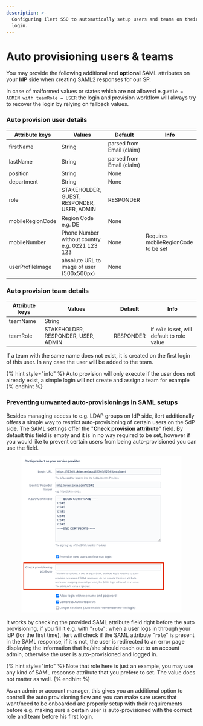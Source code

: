 ```yaml
---
description: >-
  Configuring ilert SSO to automatically setup users and teams on their first
  login.
---
```


# Auto provisioning users & teams

You may provide the following additional and **optional** SAML attributes on your **IdP** side when creating SAML2 responses for our SP.

In case of malformed values or states which are not allowed e.g.`role = ADMIN with teamRole = USER` the login and provision workflow will always try to recover the login by relying on fallback values.

### Auto provision user details

| Attribute keys   | Values                                         | Default                   | Info                                |
| ---------------- | ---------------------------------------------- | ------------------------- | ----------------------------------- |
| firstName        | String                                         | parsed from Email (claim) |                                     |
| lastName         | String                                         | parsed from Email (claim) |                                     |
| position         | String                                         | None                      |                                     |
| department       | String                                         | None                      |                                     |
| role             | STAKEHOLDER, GUEST, RESPONDER, USER, ADMIN     | RESPONDER                 |                                     |
| mobileRegionCode | Region Code e.g. DE                            | None                      |                                     |
| mobileNumber     | Phone Number without country e.g. 0221 123 123 | None                      | Requires mobileRegionCode to be set |
| userProfileImage | absolute URL to image of user (500x500px)      | None                      |                                     |

### Auto provision team details

| Attribute keys | Values                              | Default   | Info                                         |
| -------------- | ----------------------------------- | --------- | -------------------------------------------- |
| teamName       | String                              |           |                                              |
| teamRole       | STAKEHOLDER, RESPONDER, USER, ADMIN | RESPONDER | if `role` is set, will default to role value |

If a team with the same name does not exist, it is created on the first login of this user. In any case the user will be added to the team.

{% hint style="info" %}
Auto provision will only execute if the user does not already exist, a simple login will not create and assign a team for example
{% endhint %}

### Preventing unwanted auto-provisionings in SAML setups

Besides managing access to e.g. LDAP groups on IdP side, ilert additionally offers a simple way to restrict auto-provisioning of certain users on the SdP side. The SAML settings offer the "**Check provision attribute**" field. By default this field is empty and it is in no way required to be set, however if you would like to prevent certain users from being auto-provisioned you can use the field.

<figure><img src="../../.gitbook/assets/image (90).png" alt=""><figcaption></figcaption></figure>

It works by checking the provided SAML attribute field right before the auto provisioning, if you fill it e.g. with "`role`": when a user logs in through your IdP (for the first time), ilert will check if the SAML attribute "`role`" is present in the SAML response, if it is not, the user is redirected to an error page displaying the information that he/she should reach out to an account admin, otherwise the user is auto-provisioned and logged in.

{% hint style="info" %}
Note that role here is just an example, you may use any kind of SAML response attribute that you prefere to set. The value does not matter as well.
{% endhint %}

As an admin or account manager, this gives you an additional option to controll the auto provisioning flow and you can make sure users that want/need to be onboarded are properly setup with their requirements before e.g. making sure a certain user is auto-provisioned with the correct role and team before his first login.
